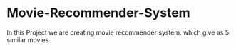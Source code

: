 # Movie-Recommender-System
In this Project we are creating movie recommender system. which give as 5 similar movies
